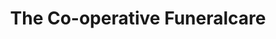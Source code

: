 ---
title: "The Co-operative Funeralcare"
url: /birmingham/the-co-operative-funeralcare-marsh-lane/
shop: Bestattungen
---